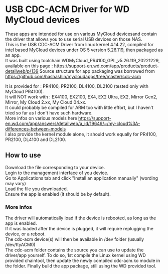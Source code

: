 # USB CDC-ACM Driver for WD MyCloud devices


These apps are intended for use on various MyCloud devicesand contain the driver that allows you to use serial USB devices on those NAS.<br>
This is the USB CDC-ACM Driver from linux kernel 4.14.22, compiled for intel based MyCloud devices under OS 5 version 5.26.119, then packaged as an app.<br>
It was built using toolchain WDMyCloud_PR4100_GPL_v5.26.119_20221229, available on this page : https://support-en.wd.com/app/products/product-detailweb/p/139
Source structure for app packaging was borrowed from https://github.com/hashashin/mycloudapps/tree/master/cdc-acm

It is provided for : PR4100, PR2100, DL4100, DL2100 (tested only with MyCloud PR4100).<br>
It will NOT work with : EX4100, EX2100, EX4, EX2 Ultra, EX2, Mirror Gen2, Mirror, My Cloud 2.xx, My Cloud 04.xx.<br>
It could probably be compiled for ARM too with little effort, but I haven't tried so far as I don't have such hardware.<br>
More infos on various models here https://support-en.wd.com/app/answers/detailweb/a_id/19649/~/my-cloud%3A-differences-between-models<br>
I also provide the kernel module alone, it should work equally for PR4100, PR2100, DL4100 and DL2100. 

## How to use
Download the file corresponding to your device.<br>
Login to the management interface of you device.<br>
Go to Applications tab and click "Install an application manually" (wording may vary)<br>
Load the file you downloaded.<br>
Ensure the app is enabled (it should be by default).<br>

### More infos
The driver will automatically load if the device is rebooted, as long as the app is enabled.<br>
If it was loaded after the device is plugged, it will require replugging the device, or a reboot.<br>
The cdc-acm device(s) will then be available in /dev folder (usually /dev/ttyACM0)<br>
The cdc-acm folder contains the source you can use to update the driver/app yourself. To do so, 1st compile the Linux kernel using WD provided chaintool, then update the newly compiled cdc-acm.ko module in the folder. Finally build the app package, still using the WD provided tool.
